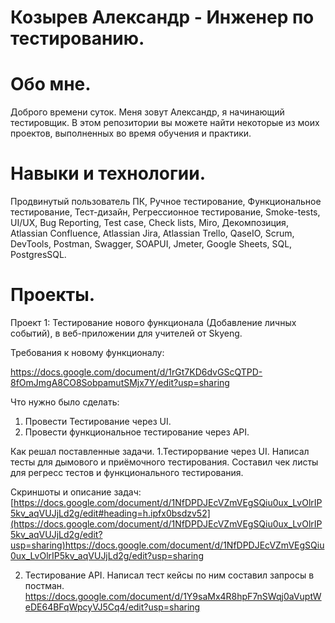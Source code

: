 # Козырев Александр - Инженер по тестированию.

# Обо мне.
Доброго времени суток. Меня зовут Александр, я начинающий тестировщик. 
В этом репозитории вы можете найти некоторые из моих проектов, выполненных во время обучения и практики.

# Навыки и технологии.
Продвинутый пользователь ПК, Ручное тестирование, Функциональное тестирование, Тест-дизайн, Регрессионное тестирование, Smoke-tests, UI/UX, Bug Reporting,
Test case, Check lists, Miro, Декомпозиция, Atlassian Confluence, Atlassian Jira, Atlassian Trello, QaseIO, Scrum, DevTools, Postman, Swagger, SOAPUI, Jmeter, Google Sheets, SQL, PostgresSQL.

# Проекты.
Проект 1: Тестирование нового функционала (Добавление личных событий), в веб-приложении для учителей от Skyeng.

Требования к новому функционалу:

https://docs.google.com/document/d/1rGt7KD6dvGScQTPD-8fOmJmgA8CO8SobpamutSMjx7Y/edit?usp=sharing

Что нужно было сделать:
1. Провести Тестирование через UI.
2. Провести функциональное тестирование через API.

Как решал поставленные задачи.
1.Тестирорвание через UI.
Написал тесты для дымового и приёмочного тестирования. Составил чек листы для регресс тестов и функционального тестирования. 

Скриншоты и описание задач:
[https://docs.google.com/document/d/1NfDPDJEcVZmVEgSQiu0ux_LvOlrIP5kv_aqVUJjLd2g/edit#heading=h.ipfx0bsdzv52](https://docs.google.com/document/d/1NfDPDJEcVZmVEgSQiu0ux_LvOlrIP5kv_aqVUJjLd2g/edit?usp=sharing)https://docs.google.com/document/d/1NfDPDJEcVZmVEgSQiu0ux_LvOlrIP5kv_aqVUJjLd2g/edit?usp=sharing

2. Тестирование API.
Написал тест кейсы по ним составил запросы в постман.
https://docs.google.com/document/d/1Y9saMx4R8hpF7nSWqj0aVuptWeDE64BFqWpcyVJ5Cq4/edit?usp=sharing

